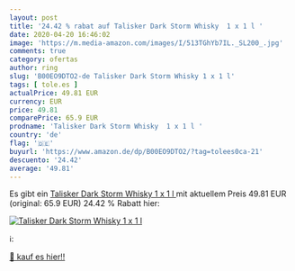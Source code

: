 ```yaml
---
layout: post
title: '24.42 % rabat auf Talisker Dark Storm Whisky  1 x 1 l '
date: 2020-04-20 16:46:02
image: 'https://m.media-amazon.com/images/I/513TGhYb7IL._SL200_.jpg'
comments: true
category: ofertas
author: ring
slug: 'B00EO9DTO2-de Talisker Dark Storm Whisky 1 x 1 l'
tags: [ tole.es ]
actualPrice: 49.81 EUR
currency: EUR
price: 49.81
comparePrice: 65.9 EUR
prodname: 'Talisker Dark Storm Whisky  1 x 1 l '
country: 'de'
flag: '🇩🇪'
buyurl: 'https://www.amazon.de/dp/B00EO9DTO2/?tag=tolees0ca-21'
descuento: '24.42'
average: '49.81'
---
```


Es gibt ein [Talisker Dark Storm Whisky  1 x 1 l ](https://www.amazon.de/dp/B00EO9DTO2/?tag=tolees0ca-21) mit aktuellem Preis 49.81 EUR (original: 65.9 EUR) 24.42 % Rabatt hier:

[![Talisker Dark Storm Whisky  1 x 1 l ](https://m.media-amazon.com/images/I/513TGhYb7IL._SL200_.jpg)](https://www.amazon.de/dp/B00EO9DTO2/?tag=tolees0ca-21)

ℹ️:


[🛒 kauf es hier!!](https://www.amazon.de/dp/B00EO9DTO2/?tag=tolees0ca-21)
